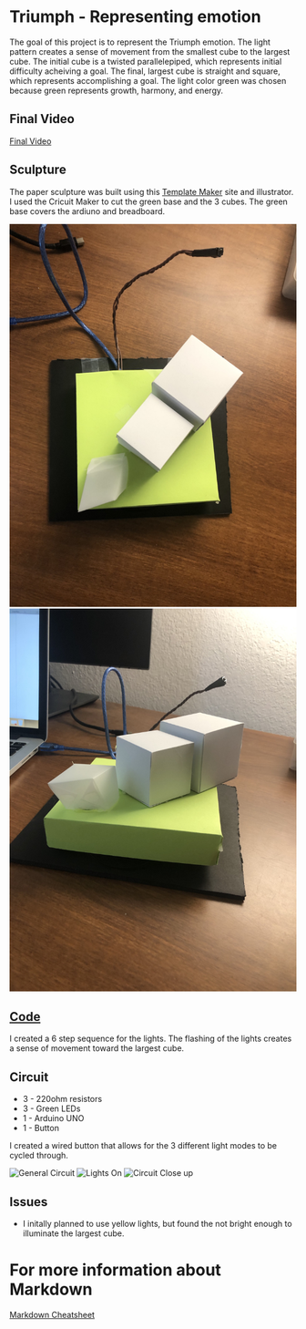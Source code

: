 # Triumph - Representing emotion

The goal of this project is to represent the Triumph emotion. The light pattern creates a sense of movement from the smallest cube to the largest cube. The initial cube is a twisted parallelepiped, which represents initial difficulty acheiving a goal. The final, largest cube is straight and square, which represents accomplishing a goal. The light color green was chosen because green represents growth, harmony, and energy. 

## Final Video

[Final Video](https://drive.google.com/file/d/1ebpIyWgywe3m9hdtDNlW5HCG2OAhXVl9/view?usp=sharing)

## Sculpture

The paper sculpture was built using this [Template Maker](https://www.templatemaker.nl/en/) site and illustrator. I used the Cricuit Maker to cut the green base and the 3 cubes. The green base covers the ardiuno and breadboard.

![Image of Sculpture](/3MkMy1BHSeSf3soEc87X3Q.jpg)
![Another Image of Sculpture](/d03SsrRRTyWAdfLI3sJ1sw.jpg)

## [Code](/arduino/lightPattern/lightPattern.ino)

I created a 6 step sequence for the lights. The flashing of the lights creates a sense of movement toward the largest cube. 

## Circuit

* 3 - 220ohm resistors
* 3 - Green LEDs
* 1 - Arduino UNO
* 1 - Button

I created a wired button that allows for the 3 different light modes to be cycled through. 

![General Circuit](/images/generalcircuit.jpg)
![Lights On](/images/lightson.jpg)
![Circuit Close up](/images/circutcloseup.jpg)

## Issues
* I initally planned to use yellow lights, but found the not bright enough to illuminate the largest cube. 


# For more information about Markdown

[Markdown Cheatsheet](https://github.com/adam-p/markdown-here/wiki/Markdown-Cheatsheet)
